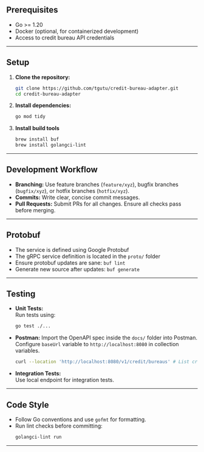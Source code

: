 ## Prerequisites

- Go >= 1.20
- Docker (optional, for containerized development)
- Access to credit bureau API credentials

---

## Setup

1. **Clone the repository:**
    ```sh
    git clone https://github.com/tgutu/credit-bureau-adapter.git
    cd credit-bureau-adapter
    ```

2. **Install dependencies:**
    ```sh
    go mod tidy
    ```

3. **Install build tools**
    ```sh
    brew install buf
    brew install golangci-lint
    ```

---

## Development Workflow

- **Branching:** Use feature branches (`feature/xyz`), bugfix branches (`bugfix/xyz`), or hotfix branches (`hotfix/xyz`).
- **Commits:** Write clear, concise commit messages.
- **Pull Requests:** Submit PRs for all changes. Ensure all checks pass before merging.

---

## Protobuf
- The service is defined using Google Protobuf
- The gRPC service definition is located in the `proto/` folder
- Ensure protobuf updates are sane: `buf lint`
- Generate new source after updates: `buf generate`
---

## Testing

- **Unit Tests:**  
  Run tests using:
  ```sh
  go test ./...
  ```

- **Postman:**
  Import the OpenAPI spec inside the `docs/` folder into Postman.
  Configure `baseUrl` variable to `http://localhost:8080` in collection variables.
  ```sh
  curl --location 'http://localhost:8080/v1/credit/bureaus' # List credit bureaus
  ```

- **Integration Tests:**  
  Use local endpoint for integration tests.

---

## Code Style

- Follow Go conventions and use `gofmt` for formatting.
- Run lint checks before committing:
  ```sh
  golangci-lint run
  ```

---
